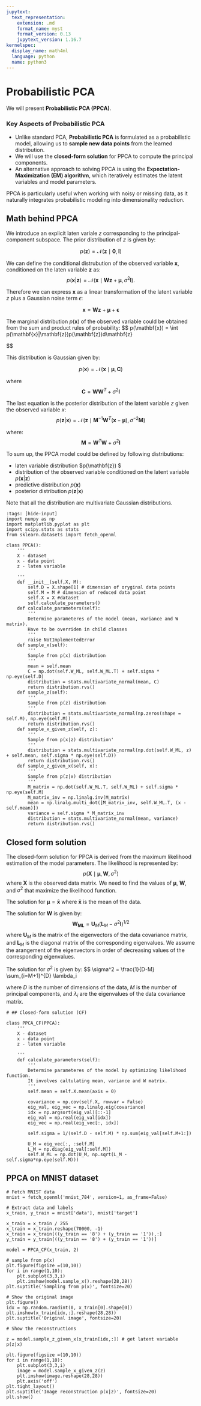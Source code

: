 ```yaml
---
jupytext:
  text_representation:
    extension: .md
    format_name: myst
    format_version: 0.13
    jupytext_version: 1.16.7
kernelspec:
  display_name: math4ml
  language: python
  name: python3
---
```


# Probabilistic PCA
We will present **Probabilistic PCA (PPCA)**.  

### Key Aspects of Probabilistic PCA  
- Unlike standard PCA, **Probabilistic PCA** is formulated as a probabilistic model, allowing us to **sample new data points** from the learned distribution.  
- We will use the **closed-form solution** for PPCA to compute the principal components.  
- An alternative approach to solving PPCA is using the **Expectation-Maximization (EM) algorithm**, which iteratively estimates the latent variables and model parameters.  

PPCA is particularly useful when working with noisy or missing data, as it naturally integrates probabilistic modeling into dimensionality reduction.  


## Math behind PPCA

We introduce an explicit laten variale $z$ corresponding to the principal-component subspace. 
The prior distribution of $z$ is given by:


$$
p(\mathbf{z}) = \mathcal{N}(\mathbf{z} \mid \mathbf{0}, \mathbf{I})
$$

We can define the conditional distrubution of the observed variable $\mathbf{x}$, conditioned on the laten variable $\mathbf{z}$ as:
$$
p(\mathbf{x}|\mathbf{z}) = \mathcal{N}(\mathbf{x} \mid \mathbf{W}\mathbf{z} + \mathbf{\mu}, \sigma^2\mathbf{I}).
$$

Therefore we can express $\mathbf{x}$ as a linear transformation of the latent variable $z$ plus a Gaussian noise term $\epsilon$:

$$ 
\mathbf{x} = \mathbf{W}\mathbf{z} + \mathbf{\mu} + \mathbf{\epsilon}
$$

The marginal distribution $p(\mathbf{x})$ of the observed variable could be obtained from the sum and product rules of probability:
$$
p(\mathbf{x}) = \int p(\mathbf{x}|\mathbf{z})p(\mathbf{z})d\mathbf{z} 

$$

This distribution is Gaussian given by:

$$
p(\mathbf{x}) = \mathcal{N}(\mathbf{x} \mid \mathbf{\mu}, \mathbf{C})
$$

where 
$$
\mathbf{C} = \mathbf{W}\mathbf{W}^T + \sigma^2\mathbf{I}
$$

The last equation is the posterior distribution of the latent variable $z$ given the observed variable $x$:
$$
p(\mathbf{z}|\mathbf{x}) = \mathcal{N}(\mathbf{z} \mid \mathbf{M}^{-1}\mathbf{W}^T(\mathbf{x}-\mathbf{\mu}), \sigma^{-2}\mathbf{M})
$$

where:
$$\mathbf{M} = \mathbf{W}^T\mathbf{W} + \sigma^2\mathbf{I}$$

To sum up, the PPCA model could be defined by following distributions:
- laten variable distribution $p(\mathbf{z}) $
- distribution of the observed variable conditioned on the latent variable $p(\mathbf{x}|\mathbf{z})$
- predictive distribution $p(\mathbf{x})$
- posterior distribution $p(\mathbf{z}|\mathbf{x})$

Note that all the distribution are multivariate Gaussian distributions.

```{code-cell} ipython3
:tags: [hide-input]
import numpy as np
import matplotlib.pyplot as plt
import scipy.stats as stats
from sklearn.datasets import fetch_openml
```

```{code-cell} ipython3
class PPCA():
    '''
    X - dataset
    x - data point
    z - laten variable
    
    '''
    def __init__(self,X, M):
        self.D = X.shape[1] # dimension of oryginal data points   
        self.M = M # dimension of reduced data point
        self.X = X #dataset
        self.calculate_parameters()
    def calculate_parameters(self):
        '''
        Determine parameteres of the model (mean, variance and W matrix). 
        Have to be overriden in child classes
        '''
        raise NotImplementedError 
    def sample_x(self):
        '''
        Sample from p(x) distribution
        '''
        mean = self.mean
        C = np.dot(self.W_ML, self.W_ML.T) + self.sigma * np.eye(self.D)
        distribution = stats.multivariate_normal(mean, C)
        return distribution.rvs()
    def sample_z(self):
        '''
        Sample from p(z) distribution
        '''
        distribution = stats.multivariate_normal(np.zeros(shape = self.M), np.eye(self.M))
        return distribution.rvs()
    def sample_x_given_z(self, z):
        '''
        Sample from p(x|z) distribution'
        '''
        distribution = stats.multivariate_normal(np.dot(self.W_ML, z) + self.mean, self.sigma * np.eye(self.D))
        return distribution.rvs()
    def sample_z_given_x(self, x):
        '''
        Sample from p(z|x) distribution
        '''
        M_matrix = np.dot(self.W_ML.T, self.W_ML) + self.sigma * np.eye(self.M)
        M_matrix_inv = np.linalg.inv(M_matrix)
        mean = np.linalg.multi_dot([M_matrix_inv, self.W_ML.T, (x - self.mean)])
        variance = self.sigma * M_matrix_inv                                    
        distribution = stats.multivariate_normal(mean, variance)
        return distribution.rvs()                                    
```

## Closed form solution
The closed-form solution for PPCA is derived from the maximum likelihood estimation of the model parameters. The likelihood is represented by:
$$
p(\mathbf{X} \mid \mathbf{\mu}, \mathbf{W}, \sigma^2) 
$$
where $\mathbf{X}$ is the observed data matrix. 
We need to find the values of $\mathbf{\mu}$, $\mathbf{W}$, and $\sigma^2$ that maximize the likelihood function.

The solution for $\mathbf{\mu} = \mathbf{\bar{x}}$ where $\mathbf{\bar{x}}$ is the mean of the data.

The solution for $\mathbf{W}$ is given by:
$$
\mathbf{W_{ML}} = \mathbf{U}_M (\mathbf{L}_M - \sigma^2\mathbf{I})^{1/2}
$$
where $\mathbf{U}_M$ is the matrix of the eigenvectors of the data covariance matrix, and $\mathbf{L}_M$ is the diagonal matrix of the corresponding eigenvalues. We assume the arangement of the eigenvectors in order of decreasing values of the corresponding eigenvalues.

The solution for $\sigma^2$ is given by:
$$
\sigma^2 = \frac{1}{D-M} \sum_{i=M+1}^{D} \lambda_i

where $D$ is the number of dimensions of the data, $M$ is the number of principal components, and $\lambda_i$ are the eigenvalues of the data covariance matrix.

```{code-cell} ipython3
# ## Closed-form solution (CF)

class PPCA_CF(PPCA):
    '''
    X - dataset
    x - data point
    z - laten variable
    
    '''        
    def calculate_parameters(self):
        '''
        Determine parameteres of the model by optimizing likelihood function. 
        It involves caltulating mean, variance and W matrix.
        '''
        self.mean = self.X.mean(axis = 0)
        
        covariance = np.cov(self.X, rowvar = False)
        eig_val, eig_vec = np.linalg.eig(covariance)
        idx = np.argsort(eig_val)[::-1]
        eig_val = np.real(eig_val[idx])
        eig_vec = np.real(eig_vec[:, idx])
        
        self.sigma = 1/(self.D - self.M) * np.sum(eig_val[self.M+1:])
        
        U_M = eig_vec[:, :self.M]
        L_M = np.diag(eig_val[:self.M])
        self.W_ML = np.dot(U_M, np.sqrt(L_M - self.sigma*np.eye(self.M)))
```

## PPCA on MNIST dataset

```{code-cell} ipython3
# Fetch MNIST data
mnist = fetch_openml('mnist_784', version=1, as_frame=False)

# Extract data and labels
x_train, y_train = mnist['data'], mnist['target']

x_train = x_train / 255
x_train = x_train.reshape(70000, -1)
x_train = x_train[((y_train == '8') + (y_train == '1')),:]
y_train = y_train[((y_train == '8') + (y_train == '1'))]

model = PPCA_CF(x_train, 2)

# sample from p(x)
plt.figure(figsize =(10,10))
for i in range(1,10):
    plt.subplot(3,3,i)
    plt.imshow(model.sample_x().reshape(28,28))
plt.suptitle('Sampling from p(x)', fontsize=20)

# Show the original image
plt.figure()
idx = np.random.randint(0, x_train[0].shape[0])
plt.imshow(x_train[idx,:].reshape(28,28))
plt.suptitle('Original image', fontsize=20)

# Show the reconstructions

z = model.sample_z_given_x(x_train[idx,:]) # get latent variable p(z|x)

plt.figure(figsize =(10,10))
for i in range(1,10):
    plt.subplot(3,3,i)
    image = model.sample_x_given_z(z)
    plt.imshow(image.reshape(28,28))
    plt.axis('off')
plt.tight_layout()
plt.suptitle('Image reconstruction p(x|z)', fontsize=20)
plt.show()
```

